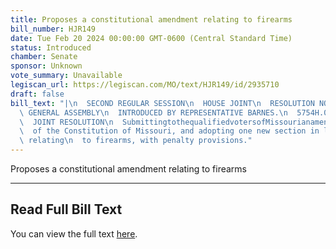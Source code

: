```yaml
---
title: Proposes a constitutional amendment relating to firearms
bill_number: HJR149
date: Tue Feb 20 2024 00:00:00 GMT-0600 (Central Standard Time)
status: Introduced
chamber: Senate
sponsor: Unknown
vote_summary: Unavailable
legiscan_url: https://legiscan.com/MO/text/HJR149/id/2935710
draft: false
bill_text: "|\n  SECOND REGULAR SESSION\n  HOUSE JOINT\n  RESOLUTION NO. 149\n  102ND\
  \ GENERAL ASSEMBLY\n  INTRODUCED BY REPRESENTATIVE BARNES.\n  5754H.01I DANARADEMANMILLER,ChiefClerk\n\
  \  JOINT RESOLUTION\n  SubmittingtothequalifiedvotersofMissourianamendmentrepealingSection23ofArticleI\n\
  \  of the Constitution of Missouri, and adopting one new section in lieu thereof\
  \ relating\n  to firearms, with penalty provisions."
---
```

Proposes a constitutional amendment relating to firearms

---

## Read Full Bill Text

You can view the full text [here](https://legiscan.com/MO/text/HJR149/id/2935710).
